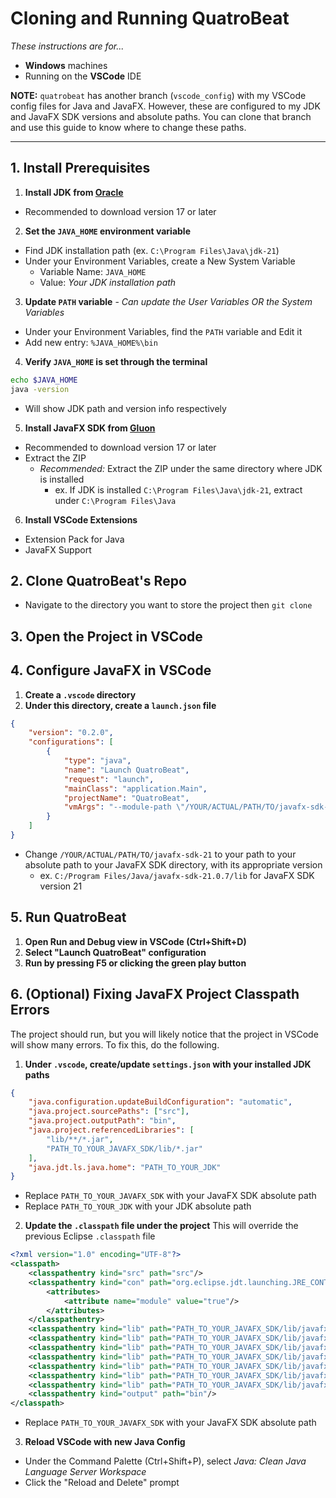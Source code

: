 # Cloning and Running QuatroBeat
*These instructions are for...*
- **Windows** machines
- Running on the **VSCode** IDE

**NOTE:** `quatrobeat` has another branch (`vscode_config`) with my VSCode config files for Java and JavaFX. However, these are configured to my JDK and JavaFX SDK versions and absolute paths. You can clone that branch and use this guide to know where to change these paths. 

--- 

## 1. Install Prerequisites
1. **Install JDK from [Oracle](https://www.oracle.com/java/technologies/downloads/)**
- Recommended to download version 17 or later

2. **Set the `JAVA_HOME` environment variable**
- Find JDK installation path (ex. `C:\Program Files\Java\jdk-21`)
- Under your Environment Variables, create a New System Variable
  - Variable Name: `JAVA_HOME`
  - Value: *Your JDK installation path*
 
3. **Update `PATH` variable** - *Can update the User Variables OR the System Variables*
- Under your Environment Variables, find the `PATH` variable and Edit it
- Add new entry: `%JAVA_HOME%\bin`

4. **Verify `JAVA_HOME` is set through the terminal**
```bash
echo $JAVA_HOME
java -version
```
- Will show JDK path and version info respectively


5. **Install JavaFX SDK from [Gluon](https://gluonhq.com/products/javafx/)**
- Recommended to download version 17 or later
- Extract the ZIP
  - *Recommended:* Extract the ZIP under the same directory where JDK is installed
    - ex. If JDK is installed `C:\Program Files\Java\jdk-21`, extract under `C:\Program Files\Java`


6. **Install VSCode Extensions**
- Extension Pack for Java
- JavaFX Support

## 2. Clone QuatroBeat's Repo 
- Navigate to the directory you want to store the project then `git clone`

## 3. Open the Project in VSCode

## 4. Configure JavaFX in VSCode 
1. **Create a `.vscode` directory**
2. **Under this directory, create a `launch.json` file**
```json
{
    "version": "0.2.0",
    "configurations": [
        {
            "type": "java",
            "name": "Launch QuatroBeat",
            "request": "launch",
            "mainClass": "application.Main",
            "projectName": "QuatroBeat",
            "vmArgs": "--module-path \"/YOUR/ACTUAL/PATH/TO/javafx-sdk-21/lib\" --add-modules javafx.controls,javafx.fxml,javafx.media,javafx.graphics"
        }
    ]
}
```
- Change `/YOUR/ACTUAL/PATH/TO/javafx-sdk-21` to your path to your absolute path to your JavaFX SDK directory, with its appropriate version
  - ex. `C:/Program Files/Java/javafx-sdk-21.0.7/lib` for JavaFX SDK version 21

## 5. Run QuatroBeat
1. **Open Run and Debug view in VSCode (Ctrl+Shift+D)**
2. **Select "Launch QuatroBeat" configuration**
3. **Run by pressing F5 or clicking the green play button**

## 6. (Optional) Fixing JavaFX Project Classpath Errors
The project should run, but you will likely notice that the project in VSCode will show many errors. To fix this, do the following. 

1. **Under `.vscode`, create/update `settings.json` with your installed JDK paths**
```json
{
    "java.configuration.updateBuildConfiguration": "automatic",
    "java.project.sourcePaths": ["src"],
    "java.project.outputPath": "bin",
    "java.project.referencedLibraries": [
        "lib/**/*.jar",
        "PATH_TO_YOUR_JAVAFX_SDK/lib/*.jar"
    ],
    "java.jdt.ls.java.home": "PATH_TO_YOUR_JDK"
}
```
- Replace `PATH_TO_YOUR_JAVAFX_SDK` with your JavaFX SDK absolute path 
- Replace `PATH_TO_YOUR_JDK` with your JDK absolute path 

2. **Update the `.classpath` file under the project**
This will override the previous Eclipse `.classpath` file
```xml
<?xml version="1.0" encoding="UTF-8"?>
<classpath>
    <classpathentry kind="src" path="src"/>
    <classpathentry kind="con" path="org.eclipse.jdt.launching.JRE_CONTAINER">
        <attributes>
            <attribute name="module" value="true"/>
        </attributes>
    </classpathentry>
    <classpathentry kind="lib" path="PATH_TO_YOUR_JAVAFX_SDK/lib/javafx.base.jar"/>
    <classpathentry kind="lib" path="PATH_TO_YOUR_JAVAFX_SDK/lib/javafx.controls.jar"/>
    <classpathentry kind="lib" path="PATH_TO_YOUR_JAVAFX_SDK/lib/javafx.fxml.jar"/>
    <classpathentry kind="lib" path="PATH_TO_YOUR_JAVAFX_SDK/lib/javafx.graphics.jar"/>
    <classpathentry kind="lib" path="PATH_TO_YOUR_JAVAFX_SDK/lib/javafx.media.jar"/>
    <classpathentry kind="lib" path="PATH_TO_YOUR_JAVAFX_SDK/lib/javafx.swing.jar"/>
    <classpathentry kind="lib" path="PATH_TO_YOUR_JAVAFX_SDK/lib/javafx.web.jar"/>
    <classpathentry kind="output" path="bin"/>
</classpath>
```
- Replace `PATH_TO_YOUR_JAVAFX_SDK` with your JavaFX SDK absolute path 

3. **Reload VSCode with new Java Config**
- Under the Command Palette (Ctrl+Shift+P), select _Java: Clean Java Language Server Workspace_
- Click the "Reload and Delete" prompt
